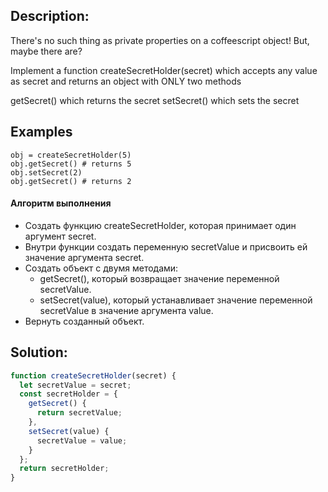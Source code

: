 ## Description:
There's no such thing as private properties on a coffeescript object! But, maybe there are?

Implement a function createSecretHolder(secret) which accepts any value as secret and returns an object with ONLY two methods

getSecret() which returns the secret
setSecret() which sets the secret

## Examples
```
obj = createSecretHolder(5)
obj.getSecret() # returns 5
obj.setSecret(2)
obj.getSecret() # returns 2
```

#### Алгоритм выполнения
- Создать функцию createSecretHolder, которая принимает один аргумент secret.
- Внутри функции создать переменную secretValue и присвоить ей значение аргумента secret.
- Создать объект с двумя методами:
     * getSecret(), который возвращает значение переменной secretValue.
     * setSecret(value), который устанавливает значение переменной secretValue в значение аргумента value.
- Вернуть созданный объект.

## Solution:

```javascript
function createSecretHolder(secret) {
  let secretValue = secret;
  const secretHolder = {
    getSecret() {
      return secretValue;
    },
    setSecret(value) {
      secretValue = value;
    }
  };
  return secretHolder;
}

```
